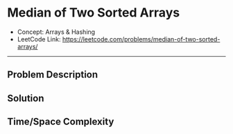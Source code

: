 # Median of Two Sorted Arrays

- Concept: Arrays & Hashing
- LeetCode Link: https://leetcode.com/problems/median-of-two-sorted-arrays/

---

## Problem Description

## Solution

## Time/Space Complexity

